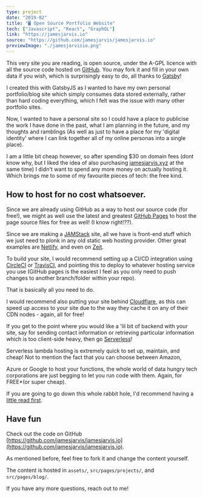 ```yaml
---
type: project
date: "2019-02"
title: "🖥 Open Source Portfolio Website"
tech: ["Javascript", "React", "GraphQL"]
link: "https://jamesjarvis.io"
source: "https://github.com/jamesjarvis/jamesjarvis.io"
previewImage: "./jamesjarvisio.png"
---
```


This very site you are reading, is open source, under the A-GPL licence with all the source code hosted on [GitHub](https://github.com/jamesjarvis/jamesjarvis.io).
You may fork it and fill in your own data if you wish, which is surprisingly easy to do, all thanks to [Gatsby](https://www.gatsbyjs.org/)!

I created this with GatsbyJS as I wanted to have my own personal portfolio/blog site which simply consumes data stored externally, rather than hard coding everything, which I felt was the issue with many other portfolio sites.

Now, I wanted to have a personal site so I could have a place to publicise the work I have done in the past, what I am planning in the future, and my thoughts and ramblings (As well as just to have a place for my 'digital identity' where I can link together all of my online personas into a single place).

I am a little bit cheap however, so after spending \$30 on domain fees (dont know why, but I liked the idea of also purchasing [jamesjarvis.xyz](https://jamesjarvis.xyz) at the same time) I didn't want to spend any more money on actually hosting it. Which brings me to some of my favourite pieces of tech: the free kind.

## How to host for no cost whatsoever.

Since we are already using GitHub as a way to host our source code (for free!), we might as well use the latest and greatest [GitHub Pages](https://pages.github.com) to host the page source files for free as well! (I know right!??).

Since we are making a [JAMStack](https://jamstack.org) site, all we have is front-end stuff which we just need to plonk in any old static web hosting provider. Other great examples are [Netlify](https://www.netlify.com), and even on [Zeit](https://zeit.co/now).

To build your site, I would recommend setting up a CI/CD integration using [CircleCI](https://circleci.com) or [TravisCI](https://travis-ci.org), and pointing this to deploy to whatever hosting service you use (GitHub pages is the easiest I feel as you only need to push changes to another branch/folder within your repo).

That is basically all you need to do.

I would recommend also putting your site behind [Cloudflare](https://www.cloudflare.com), as this can speed up access to your site due to the way they cache it on any of their CDN nodes - again, all for free!

If you get to the point where you would like a 'lil bit of backend with your site, say for sending contact information or retrieving particular information which is too client-side heavy, then go [Serverless](https://serverless.com)!

Serverless lambda hosting is extremely quick to set up, maintain, and cheap! Not to mention the fact that you can choose between Amazon,

Azure or Google to host your functions, the whole world of data hungry tech corporations are just begging to let you run code with them. Again, for FREE\*(or super cheap).

If you are going to go down this whole rabbit hole, I'd recommend having a [little read first](https://github.com/DevProgress/onboarding/wiki/Using-Circle-CI-with-Github-Pages-for-Continuous-Delivery).

## Have fun

Check out the code on GitHub [https://github.com/jamesjarvis/jamesjarvis.io](https://github.com/jamesjarvis/jamesjarvis.io).

As mentioned before, feel free to fork it and change the content yourself.

The content is hosted in `assets/`, `src/pages/projects/`, and `src/pages/blog/`.

If you have any more questions, reach out to me!
